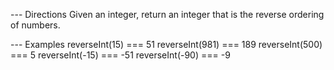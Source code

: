  --- Directions
 Given an integer, return an integer that is the reverse
 ordering of numbers.

  --- Examples
   reverseInt(15) === 51
   reverseInt(981) === 189
   reverseInt(500) === 5
   reverseInt(-15) === -51
   reverseInt(-90) === -9